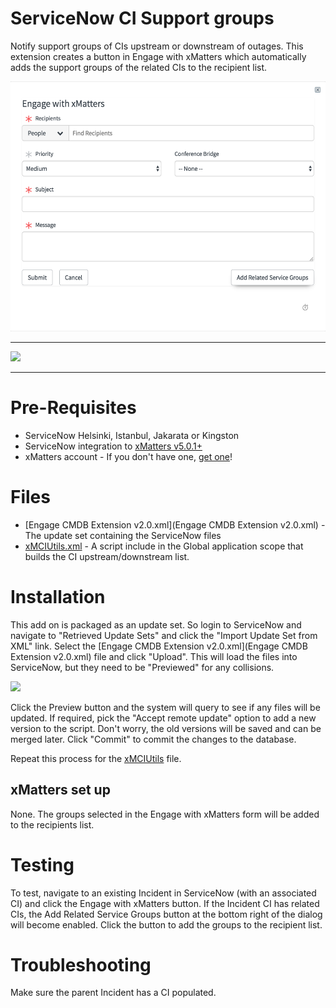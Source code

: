 # ServiceNow CI Support groups
Notify support groups of CIs upstream or downstream of outages. This extension creates a button in Engage with xMatters which automatically adds the support groups of the related CIs to the recipient list.

<kbd>
  <img src="images/CIGroups.png" height="400">
</kbd>

---------

<kbd>
  <img src="https://github.com/xmatters/xMatters-Labs/raw/master/media/disclaimer.png">
</kbd>

---------


# Pre-Requisites
* ServiceNow Helsinki, Istanbul, Jakarata or Kingston
* ServiceNow integration to [xMatters v5.0.1+](https://store.servicenow.com/sn_appstore_store.do#!/store/application/5950d7444f2231000e9fa88ca310c78c/)
* xMatters account - If you don't have one, [get one](https://www.xmatters.com)!


# Files
* [Engage CMDB Extension v2.0.xml](Engage CMDB Extension v2.0.xml) - The update set containing the ServiceNow files
* [xMCIUtils.xml](xMCIUtils.xml) - A script include in the Global application scope that builds the CI upstream/downstream list.

# Installation
This add on is packaged as an update set. So login to ServiceNow and navigate to "Retrieved Update Sets" and click the "Import Update Set from XML" link. Select the [Engage CMDB Extension v2.0.xml](Engage CMDB Extension v2.0.xml) file and click "Upload". This will load the files into ServiceNow, but they need to be "Previewed" for any collisions. 

<kbd>
  <img src="images/preview_update_set.png" height="400">
</kbd>

Click the Preview button and the system will query to see if any files will be updated. If required, pick the "Accept remote update" option to add a new version to the script. Don't worry, the old versions will be saved and can be merged later. Click "Commit" to commit the changes to the database. 

Repeat this process for the [xMCIUtils](xMCIUtils.xml) file. 

## xMatters set up
None. The groups selected in the Engage with xMatters form will be added to the recipients list. 
   
# Testing
To test, navigate to an existing Incident in ServiceNow (with an associated CI) and click the Engage with xMatters button. If the Incident CI has related CIs, the Add Related Service Groups button at the bottom right of the dialog will become enabled. Click the button to add the groups to the recipient list. 

# Troubleshooting
Make sure the parent Incident has a CI populated.
